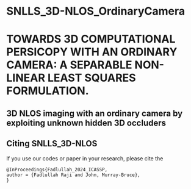 # SNLLS_3D-NLOS_OrdinaryCamera

# TOWARDS 3D COMPUTATIONAL PERSICOPY WITH AN ORDINARY CAMERA: A SEPARABLE NON-LINEAR LEAST SQUARES FORMULATION.
## 3D NLOS imaging with an ordinary camera by exploiting unknown hidden 3D occluders
## Citing SNLLS_3D-NLOS

If you use our codes or paper in your research, please cite the
```
@InProceedings{Fadlullah_2024_ICASSP,
author = {Fadlullah Raji and John, Murray-Bruce},
}
```
